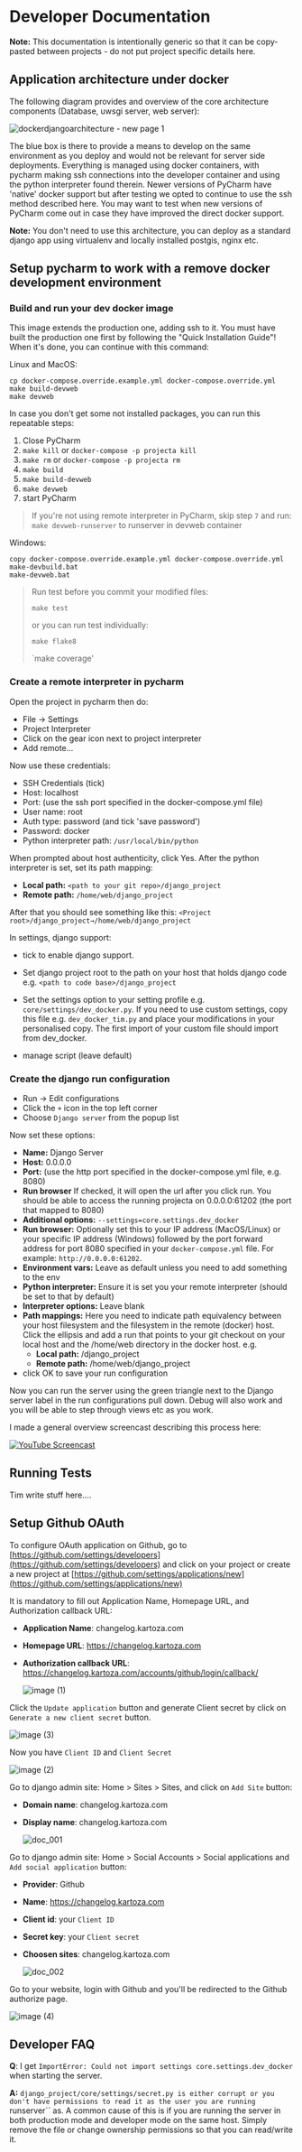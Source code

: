 # Developer Documentation

**Note:** This documentation is intentionally generic so that it can
be copy-pasted between projects - do not put project specific details here.

## Application architecture under docker

The following diagram provides and overview of the core architecture
components (Database, uwsgi server, web server):

![dockerdjangoarchitecture - new page 1](https://cloud.githubusercontent.com/assets/178003/5024388/750b85c8-6b12-11e4-97b0-c73b2d07e539.png)


The blue box is there to provide a means to develop on the same environment
as you deploy and would not be relevant for server side deployments.
Everything is managed using docker containers, with pycharm
making ssh connections into the developer container and using the
python interpreter found therein. Newer versions of PyCharm have 'native' docker support
but after testing we opted to continue to use the ssh method described here. You may want to
test when new versions of PyCharm come out in case they have improved the direct docker support.

**Note:** You don't need to use this architecture, you can deploy as a standard
django app using virtualenv and locally installed postgis, nginx etc.

## Setup pycharm to work with a remove docker development environment

### Build and run your dev docker image

This image extends the production one, adding ssh to it. You must
have built the production one first by following the "Quick Installation Guide"!
When it's done, you can continue with this command:

Linux and MacOS:

```
cp docker-compose.override.example.yml docker-compose.override.yml
make build-devweb
make devweb
```

In case you don't get some not installed packages, you can run this 
repeatable steps:

1. Close PyCharm
2. `make kill` or `docker-compose -p projecta kill`
3. `make rm` or `docker-compose -p projecta rm`
4. `make build`
5. `make build-devweb`
6. `make devweb`
7. start PyCharm

> If you're not using remote interpreter in PyCharm, skip step `7` and run: `make devweb-runserver` to runserver in devweb container

Windows:

```
copy docker-compose.override.example.yml docker-compose.override.yml
make-devbuild.bat
make-devweb.bat
```


> Run test before you commit your modified files:
>
> `make test`
>
> or you can run test individually:
>
> `make flake8`
>
> `make coverage'

### Create a remote interpreter in pycharm

Open the project in pycharm then do:

* File -> Settings
* Project Interpreter
* Click on the gear icon next to project interpreter
* Add remote...

Now use these credentials:

* SSH Credentials (tick)
* Host: localhost
* Port: (use the ssh port specified in the docker-compose.yml file)
* User name: root
* Auth type: password (and tick 'save password')
* Password: docker
* Python interpreter path: ``/usr/local/bin/python``

When prompted about host authenticity, click Yes.
After the python interpreter is set, set its path mapping:

  * **Local path:** `<path to your git repo>/django_project`
  * **Remote path:** `/home/web/django_project`

After that you should see something like this:
   `<Project root>/django_project→/home/web/django_project`

In settings, django support:

* tick to enable django support.
* Set django project root to the path on your host that holds django code e.g.
  ``<path to code base>/django_project``
* Set the settings option to your setting profile e.g.
  ``core/settings/dev_docker.py``. If you need to use custom settings, copy
  this file e.g. ``dev_docker_tim.py`` and place your modifications in your
  personalised copy. The first import of your custom file should import from
  dev_docker.

* manage script (leave default)


### Create the django run configuration

* Run -> Edit configurations
* Click the `+` icon in the top left corner
* Choose ``Django server`` from the popup list

Now set these options:

* **Name:** Django Server
* **Host:** 0.0.0.0
* **Port:** (use the http port specified in the docker-compose.yml file, e.g. 8080)
* **Run browser** If checked, it will open the url after you click run. You should be able to access the running projecta on 0.0.0.0:61202 (the port that mapped to 8080)
* **Additional options:** ``--settings=core.settings.dev_docker``
* **Run browser:** Optionally set this to your IP address (MacOS/Linux) or your specific IP address (Windows) followed by the port forward address for port 8080 specified in your ``docker-compose.yml`` file. For example: ``http://0.0.0.0:61202``.
* **Environment vars:** Leave as default unless you need to add something to the env
* **Python interpreter:** Ensure it is set you your remote interpreter (should be
  set to that by default)
* **Interpreter options:** Leave blank
* **Path mappings:** Here you need to indicate path equivalency between your host
  filesystem and the filesystem in the remote (docker) host. Click the ellipsis
  and add a run that points to your git checkout on your local host and the
  /home/web directory in the docker host. e.g.
  * **Local path:** <path to your git repo>/django_project
  * **Remote path:** /home/web/django_project
* click OK to save your run configuration

Now you can run the server using the green triangle next to the Django server
label in the run configurations pull down. Debug will also work and you will be
able to step through views etc as you work.

I made a general overview screencast describing this process here:

[![YouTube Screencast](http://img.youtube.com/vi/n-wwp17MqhU/0.jpg)](https://www.youtube.com/watch?v=n-wwp17MqhU "YouTube Screencast")


## Running Tests

Tim write stuff here....


## Setup Github OAuth
To configure OAuth application on Github, go to [https://github.com/settings/developers](https://github.com/settings/developers) and click on your project or create a new project at [https://github.com/settings/applications/new](https://github.com/settings/applications/new)

It is mandatory to fill out Application Name, Homepage URL, and Authorization callback URL:
- **Application Name**: changelog.kartoza.com
- **Homepage URL**: https://changelog.kartoza.com
- **Authorization callback URL**: https://changelog.kartoza.com/accounts/github/login/callback/ 

  ![image (1)](https://user-images.githubusercontent.com/40058076/103614680-2a4dd580-4f64-11eb-8dca-0466f17a5849.png)



Click the `Update application` button and generate Client secret by click on `Generate a new client secret` button.

![image (3)](https://user-images.githubusercontent.com/40058076/103614687-2d48c600-4f64-11eb-85b7-f6145db9f139.png)



Now you have `Client ID` and `Client Secret`

![image (2)](https://user-images.githubusercontent.com/40058076/103614683-2b7f0280-4f64-11eb-9010-ddbc378bafe8.png)



Go to django admin site: Home > Sites > Sites, and click on `Add Site` button:
- **Domain name**: changelog.kartoza.com
- **Display name**: changelog.kartoza.com

  ![doc_001](https://user-images.githubusercontent.com/40058076/103616775-04c2cb00-4f68-11eb-9fd3-0eef6569f92c.png)



Go to django admin site: Home > Social Accounts > Social applications and `Add social application` button:
- **Provider**: Github
- **Name**: https://changelog.kartoza.com
- **Client id**: your `Client ID`
- **Secret key**: your `Client secret`
- **Choosen sites**: changelog.kartoza.com

  ![doc_002](https://user-images.githubusercontent.com/40058076/103617160-b530cf00-4f68-11eb-9d97-0dfbcf4e6536.png)



Go to your website, login with Github and you'll be redirected to the Github authorize page.

![image (4)](https://user-images.githubusercontent.com/40058076/103614651-17d39c00-4f64-11eb-97b7-6181133e4c86.png)


## Developer FAQ

**Q**: I get ``ImportError: Could not import settings core.settings.dev_docker``
when starting the server.

**A:** ``django_project/core/settings/secret.py is either corrupt or you don't
have permissions to read it as the user you are running ``runserver`` as. A
common cause of this is if you are running the server in both production
mode and developer mode on the same host. Simply remove the file or change
ownership permissions so that you can read/write it.
